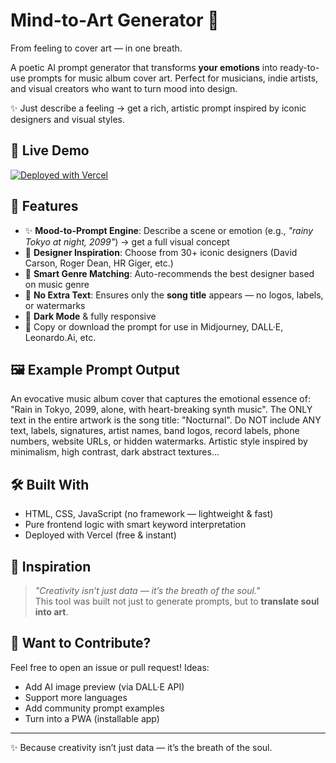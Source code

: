 # Mind-to-Art Generator 🌌

From feeling to cover art — in one breath.

A poetic AI prompt generator that transforms **your emotions** into ready-to-use prompts for music album cover art. Perfect for musicians, indie artists, and visual creators who want to turn mood into design.

✨ Just describe a feeling → get a rich, artistic prompt inspired by iconic designers and visual styles.

## 🔗 Live Demo
[![Deployed with Vercel](https://vercel.com/button)](https://mind-to-art.vercel.app)

## 🎯 Features
- ✨ **Mood-to-Prompt Engine**: Describe a scene or emotion (e.g., *"rainy Tokyo at night, 2099"*) → get a full visual concept
- 🎨 **Designer Inspiration**: Choose from 30+ iconic designers (David Carson, Roger Dean, HR Giger, etc.)
- 🤖 **Smart Genre Matching**: Auto-recommends the best designer based on music genre
- 🚫 **No Extra Text**: Ensures only the **song title** appears — no logos, labels, or watermarks
- 🌙 **Dark Mode** & fully responsive
- 💾 Copy or download the prompt for use in Midjourney, DALL·E, Leonardo.Ai, etc.

## 🖼️ Example Prompt Output
An evocative music album cover that captures the emotional essence of: "Rain in Tokyo, 2099, alone, with heart-breaking synth music". The ONLY text in the entire artwork is the song title: "Nocturnal". Do NOT include ANY text, labels, signatures, artist names, band logos, record labels, phone numbers, website URLs, or hidden watermarks. Artistic style inspired by minimalism, high contrast, dark abstract textures...


## 🛠️ Built With
- HTML, CSS, JavaScript (no framework — lightweight & fast)
- Pure frontend logic with smart keyword interpretation
- Deployed with Vercel (free & instant)

## 🌱 Inspiration
> *"Creativity isn’t just data — it’s the breath of the soul."*  
This tool was built not just to generate prompts, but to **translate soul into art**.

## 🙌 Want to Contribute?
Feel free to open an issue or pull request! Ideas:
- Add AI image preview (via DALL·E API)
- Support more languages
- Add community prompt examples
- Turn into a PWA (installable app)

---

✨ Because creativity isn’t just data — it’s the breath of the soul.

